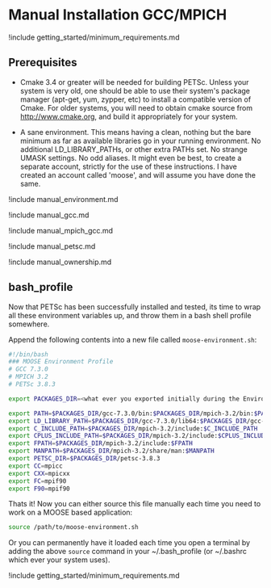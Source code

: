 # Manual Installation GCC/MPICH

!include getting_started/minimum_requirements.md

## Prerequisites

- Cmake 3.4 or greater will be needed for building PETSc. Unless your system is very old, one should
  be able to use their system's package manager (apt-get, yum, zypper, etc) to install a compatible
  version of Cmake. For older systems, you will need to obtain cmake source from http://www.cmake.org,
  and build it appropriately for your system.

- A sane environment. This means having a clean, nothing but the bare minimum as far as available
  libraries go in your running environment. No additional LD_LIBRARY_PATHs, or other extra PATHs
  set. No strange UMASK settings. No odd aliases. It might even be best, to create a separate
  account, strictly for the use of these instructions. I have created an account called 'moose', and
  will assume you have done the same.

!include manual_environment.md

!include manual_gcc.md

!include manual_mpich_gcc.md

!include manual_petsc.md

!include manual_ownership.md

## bash_profile

Now that PETSc has been successfully installed and tested, its time to wrap all these environment
variables up, and throw them in a bash shell profile somewhere.

Append the following contents into a new file called `moose-environment.sh`:

```bash
#!/bin/bash
### MOOSE Environment Profile
# GCC 7.3.0
# MPICH 3.2
# PETSc 3.8.3

export PACKAGES_DIR=<what ever you exported initially during the Environment setup>

export PATH=$PACKAGES_DIR/gcc-7.3.0/bin:$PACKAGES_DIR/mpich-3.2/bin:$PATH
export LD_LIBRARY_PATH=$PACKAGES_DIR/gcc-7.3.0/lib64:$PACKAGES_DIR/gcc-7.3.0/lib:$PACKAGES_DIR/gcc-7.3.0/lib/gcc/x86_64-unknown-linux-gnu/7.3.0:$PACKAGES_DIR/gcc-7.3.0/libexec/gcc/x86_64-unknown-linux-gnu/7.3.0:$PACKAGES_DIR/mpich-3.2/lib:$LD_LIBRARY_PATH
export C_INCLUDE_PATH=$PACKAGES_DIR/mpich-3.2/include:$C_INCLUDE_PATH
export CPLUS_INCLUDE_PATH=$PACKAGES_DIR/mpich-3.2/include:$CPLUS_INCLUDE_PATH
export FPATH=$PACKAGES_DIR/mpich-3.2/include:$FPATH
export MANPATH=$PACKAGES_DIR/mpich-3.2/share/man:$MANPATH
export PETSC_DIR=$PACKAGES_DIR/petsc-3.8.3
export CC=mpicc
export CXX=mpicxx
export FC=mpif90
export F90=mpif90
```

Thats it! Now you can either source this file manually each time you need to work on a MOOSE based
application:

```bash
source /path/to/moose-environment.sh
```

Or you can permanently have it loaded each time you open a terminal by adding the above `source`
command in your ~/.bash_profile (or ~/.bashrc which ever your system uses).

!include getting_started/minimum_requirements.md
